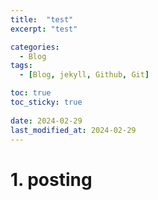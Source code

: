 ```yaml
---
title:  "test"
excerpt: "test"

categories:
  - Blog
tags:
  - [Blog, jekyll, Github, Git]

toc: true
toc_sticky: true
 
date: 2024-02-29
last_modified_at: 2024-02-29
---
```


# 1. posting